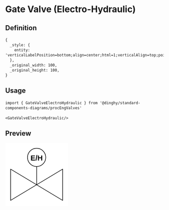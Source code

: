 # Gate Valve (Electro-Hydraulic)

## Definition

```
{
  _style: { 
    entity: 'verticalLabelPosition=bottom;align=center;html=1;verticalAlign=top;pointerEvents=1;dashed=0;shape=mxgraph.pid2valves.valve;valveType=gate;actuator=elHyd',
  },
  _original_width: 100,
  _original_height: 100,
}
```

## Usage

```
import { GateValveElectroHydraulic } from '@dinghy/standard-components-diagrams/procEngValves'

<GateValveElectroHydraulic/>
```

## Preview

<img src="./gate-valve-electro-hydraulic.png" width="200"/>
